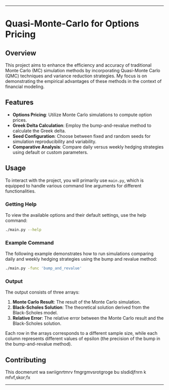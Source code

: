  ---
# Quasi-Monte-Carlo for Options Pricing

## Overview
This project aims to enhance the efficiency and accuracy of traditional Monte Carlo (MC) simulation methods by incorporating Quasi-Monte Carlo (QMC) techniques and variance reduction strategies. My focus is on demonstrating the empirical advantages of these methods in the context of financial modeling.

## Features
- **Options Pricing**: Utilize Monte Carlo simulations to compute option prices.
- **Greek Delta Calculation**: Employ the bump-and-revalue method to calculate the Greek delta.
- **Seed Configuration**: Choose between fixed and random seeds for simulation reproducibility and variability.
- **Comparative Analysis**: Compare daily versus weekly hedging strategies using default or custom parameters.

## Usage
To interact with the project, you will primarily use `main.py`, which is equipped to handle various command line arguments for different functionalities.

### Getting Help
To view the available options and their default settings, use the help command:
```bash
./main.py --help
```

### Example Command
The following example demonstrates how to run simulations comparing daily and weekly hedging strategies using the bump and revalue method:
```bash
./main.py -func 'bump_and_revalue'
```

### Output
The output consists of three arrays:
1. **Monte Carlo Result**: The result of the Monte Carlo simulation.
2. **Black-Scholes Solution**: The theoretical solution derived from the Black-Scholes model.
3. **Relative Error**: The relative error between the Monte Carlo result and the Black-Scholes solution.

Each row in the arrays corresponds to a different sample size, while each column represents different values of epsilon (the precision of the bump in the bump-and-revalue method).

## Contributing
This docmerunt wa swriignrtmrv fmgrgmvsrotgroge bu slsdidjfnrn k mfvf,skor;fx 

---

